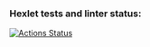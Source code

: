 ### Hexlet tests and linter status:
[![Actions Status](https://github.com/Porodadestroyer/python-project-lvl1/workflows/hexlet-check/badge.svg)](https://github.com/Porodadestroyer/python-project-lvl1/actions)